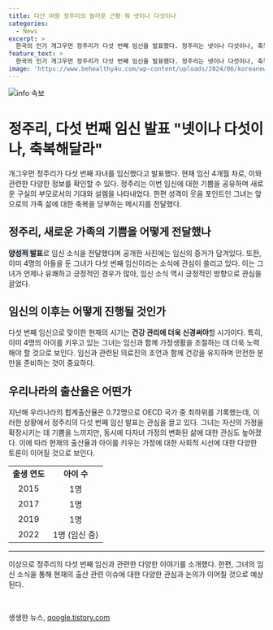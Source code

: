 ```yaml
---
title: 다산 여왕 정주리의 놀라운 근황 뭐 넷이나 다섯이나
categories:
  - News
excerpt: >
  한국의 인기 개그우먼 정주리가 다섯 번째 임신을 발표했다. 정주리는 넷이나 다섯이나, 축복해달라며 새로운 가족의 기쁨을 나눴다. 이미 네 명의 아들을 둔 그녀는 이번에는 정말 막내가 맞을까라며 기쁨을 나누었다. 한편 지난해 우리나라의 합계출산율이 낮아지고 있는 가운데, 정주리의 이 소식은 주목을 받고 있다. (단어 수: 77, 문자 수: 385)
feature_text: >
  한국의 인기 개그우먼 정주리가 다섯 번째 임신을 발표했다. 정주리는 넷이나 다섯이나, 축복해달라며 새로운 가족의 기쁨을 나눴다. 이미 네 명의 아들을 둔 그녀는 이번에는 정말 막내가 맞을까라며 기쁨을 나누었다. 한편 지난해 우리나라의 합계출산율이 낮아지고 있는 가운데, 정주리의 이 소식은 주목을 받고 있다. (단어 수: 77, 문자 수: 385)
image: 'https://www.behealthy4u.com/wp-content/uploads/2024/06/koreanews.jpg'
---
```


<p><img src="https://www.behealthy4u.com/wp-content/uploads/2024/06/koreanews.jpg" alt="info 속보" /></p>

<h1>정주리, 다섯 번째 임신 발표 "넷이나 다섯이나, 축복해달라" </h1>

<p data-ke-size="size16">개그우먼 정주리가 다섯 번째 자녀를 
임신했다고 발표했다. 현재 임신 4개월 차로, 이와 관련한 다양한 정보를 확인할 수 있다. 정주리는 이번 임신에 대한 기쁨을 공유하며 새로운 구실의 부모로서의 기대와 설렘을 나타내었다. 한편 성격이 웃음 포인트인 그녀는 앞으로의 가족 삶에 대한 축복을 당부하는 메시지를 전달했다.</p>

<h2 data-ke-size="size26">정주리, 새로운 가족의 기쁨을 어떻게 전달했나</h2>

<p data-ke-size="size16"><b><span style="background-color: #21538527;">양성적 발표</span></b>로 임신 소식을 전달했다며 공개한 사진에는 임신의 증거가 담겨있다. 또한, 이미 4명의 아들을 둔 그녀가 다섯 번째 임신이라는 소식에 관심이 쏠리고 있다. 이는 그녀가 언제나 유쾌하고 긍정적인 경우가 많아, 임신 소식 역시 긍정적인 방향으로 관심을 끌었다.</p>

<h2 data-ke-size="size26">임신의 이후는 어떻게 진행될 것인가</h2>

<p data-ke-size="size16">다섯 번째 임신으로 맞이한 현재의 시기는 <b>건강 관리에 더욱 신경써야</b>할 시기이다. 특히, 이미 4명의 아이를 키우고 있는 그녀는 임신과 함께 가정생활을 조절하는 데 더욱 노력해야 할 것으로 보인다. 임신과 관련된 의료진의 조언과 함께 건강을 유지하며 안전한 분만을 준비하는 것이 중요하다.</p>

<h2 data-ke-size="size26">우리나라의 출산율은 어떤가</h2>

<p data-ke-size="size16">지난해 우리나라의 합계출산율은 0.72명으로 OECD 국가 중 최하위를 기록했는데, 이러한 상황에서 정주리의 다섯 번째 임신 발표는 관심을 끌고 있다. 그녀는 자신의 가정을 확장시키는 데 기쁨을 느끼지만, 동시에 다자녀 가정의 변화된 삶에 대한 관심도 높아졌다. 이에 따라 현재의 출산율과 아이를 키우는 가정에 대한 사회적 시선에 대한 다양한 토론이 이어질 것으로 보인다.</p>

<table>
  <tr>
    <td style="text-align: center; height: 17px;"><b>출생 연도</b></td>
    <td style="text-align: center; height: 17px;"><b>아이 수</b></td>
  </tr>
  <tr>
    <td style="text-align: center; height: 17px;">2015</td>
    <td style="text-align: center; height: 17px;">1명</td>
  </tr>
  <tr>
    <td style="text-align: center; height: 17px;">2017</td>
    <td style="text-align: center; height: 17px;">1명</td>
  </tr>
  <tr>
    <td style="text-align: center; height: 17px;">2019</td>
    <td style="text-align: center; height: 17px;">1명</td>
  </tr>
  <tr>
    <td style="text-align: center; height: 17px;">2022</td>
    <td style="text-align: center; height: 17px;">1명 (임신 중)</td>
  </tr>
</table>

<p><hr>
이상으로 정주리의 다섯 번째 임신과 관련한 다양한 이야기를 소개했다. 한편, 그녀의 임신 소식을 통해 현재의 출산 관련 이슈에 대한 다양한 관심과 논의가 이어질 것으로 예상된다.</p>

<p data-ke-size="size16">&nbsp;</p>
생생한 뉴스, <a href="https://qoogle.tistory.com" rel="dofollow">qoogle.tistory.com</a>


